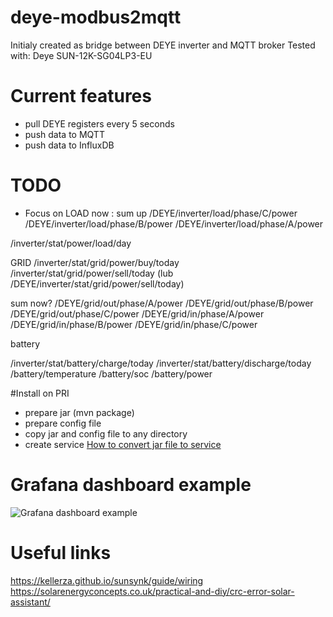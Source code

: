 # deye-modbus2mqtt
Initialy created as bridge between DEYE inverter and MQTT broker
Tested with: Deye SUN-12K-SG04LP3-EU

# Current features
- pull DEYE registers every 5 seconds
- push data to MQTT
- push data to InfluxDB

# TODO
- Focus on
LOAD
now : sum up
/DEYE/inverter/load/phase/C/power
/DEYE/inverter/load/phase/B/power
/DEYE/inverter/load/phase/A/power

/inverter/stat/power/load/day

GRID
/inverter/stat/grid/power/buy/today
/inverter/stat/grid/power/sell/today
(lub /DEYE/inverter/stat/grid/power/sell/today)

sum now?
/DEYE/grid/out/phase/A/power
/DEYE/grid/out/phase/B/power
/DEYE/grid/out/phase/C/power
/DEYE/grid/in/phase/A/power
/DEYE/grid/in/phase/B/power
/DEYE/grid/in/phase/C/power


battery

/inverter/stat/battery/charge/today
/inverter/stat/battery/discharge/today
/battery/temperature
/battery/soc
/battery/power



#Install on PRI
- prepare jar (mvn  package)
- prepare config file
- copy jar and  config file to any directory
- create service [How to convert jar file to service](https://dzone.com/articles/run-your-java-application-as-a-service-on-ubuntu)

# Grafana dashboard example

![Grafana dashboard example](docs/dashboard_example.png "Grafana dashboard example")

# Useful links

https://kellerza.github.io/sunsynk/guide/wiring
https://solarenergyconcepts.co.uk/practical-and-diy/crc-error-solar-assistant/




